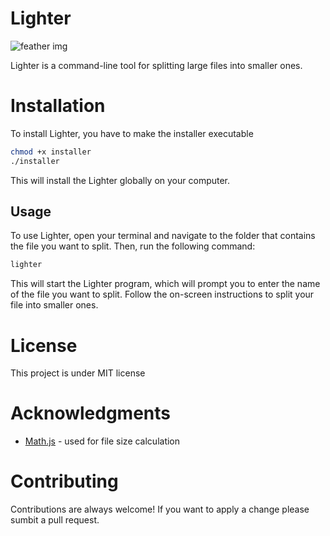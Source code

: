 # Lighter

![feather img](https://i.ibb.co/fDFxKNX/download.png)

Lighter is a command-line tool for splitting large files into smaller ones.

# Installation

To install Lighter, you have to make the installer executable

```bash
chmod +x installer
./installer
```

This will install the Lighter globally on your computer.

## Usage

To use Lighter, open your terminal and navigate to the folder that contains the file you want to split. Then, run the following command:

```bash
lighter
```

This will start the Lighter program, which will prompt you to enter the name of the file you want to split. Follow the on-screen instructions to split your file into smaller ones.

# License

This project is under MIT license

# Acknowledgments

- [Math.js](https://mathjs.org/) - used for file size calculation

# Contributing

Contributions are always welcome! If you want to apply a change please sumbit a pull request.
